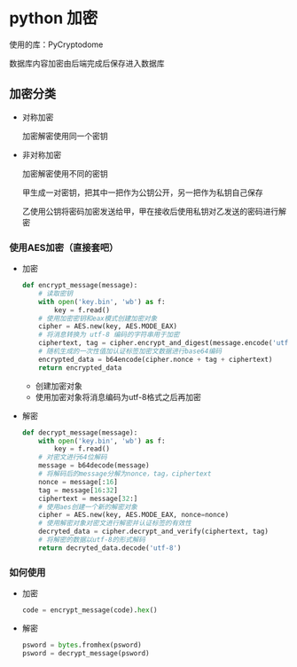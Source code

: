 # python 加密

使用的库：PyCryptodome

数据库内容加密由后端完成后保存进入数据库

## 加密分类

- 对称加密

  加密解密使用同一个密钥

- 非对称加密

  加密解密使用不同的密钥

  甲生成一对密钥，把其中一把作为公钥公开，另一把作为私钥自己保存

  乙使用公钥将密码加密发送给甲，甲在接收后使用私钥对乙发送的密码进行解密

### 使用AES加密（直接套吧）

- 加密

  ```python
  def encrypt_message(message):
      # 读取密钥
      with open('key.bin', 'wb') as f:
          key = f.read()
      # 使用加密密钥和eax模式创建加密对象
      cipher = AES.new(key, AES.MODE_EAX)
      # 将消息转换为 utf-8 编码的字符串用于加密
      ciphertext, tag = cipher.encrypt_and_digest(message.encode('utf-8'))
      # 随机生成的一次性值加认证标签加密文数据进行base64编码
      encrypted_data = b64encode(cipher.nonce + tag + ciphertext)
      return encrypted_data
  ```

  - 创建加密对象
  - 使用加密对象将消息编码为utf-8格式之后再加密

- 解密

  ```python
  def decrypt_message(message):
      with open('key.bin', 'wb') as f:
          key = f.read()
      # 对密文进行64位解码
      message = b64decode(message)
      # 将解码后的message分解为nonce，tag，ciphertext
      nonce = message[:16]
      tag = message[16:32]
      ciphertext = message[32:]
      # 使用aes创建一个新的解密对象
      cipher = AES.new(key, AES.MODE_EAX, nonce=nonce)
      # 使用解密对象对密文进行解密并认证标签的有效性
      decryted_data = cipher.decrypt_and_verify(ciphertext, tag)
      # 将解密的数据以utf-8的形式解码
      return decryted_data.decode('utf-8')
  ```

### 如何使用

- 加密

  ```python
  code = encrypt_message(code).hex()
  ```

- 解密

  ```python
  psword = bytes.fromhex(psword)
  psword = decrypt_message(psword)
  ```

  